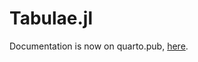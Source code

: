 # Tabulae.jl





Documentation is now on quarto.pub, [here](https://neelsmith.quarto.pub/tabulae/).